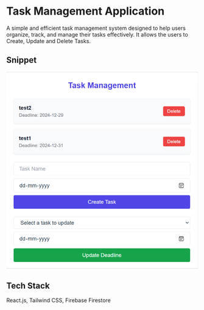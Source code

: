 # Task Management Application
A simple and efficient task management system designed to help users organize, track, and manage their tasks effectively. It allows the users to Create, Update and Delete Tasks.

## Snippet
![Task Management App Screenshot](/src/assets/task-screenshot.png)


## Tech Stack
React.js, Tailwind CSS, Firebase Firestore
 
